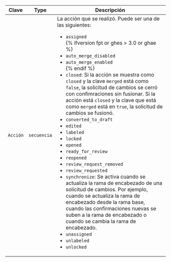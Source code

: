 | Clave    | Type        | Descripción                                                                         |
| -------- | ----------- | ----------------------------------------------------------------------------------- |
| `Acción` | `secuencia` | La acción que se realizó. Puede ser una de las siguientes:<ul><li>`assigned`</li>{% ifversion fpt or ghes > 3.0 or ghae %}<li>`auto_merge_disabled`</li><li>`auto_merge_enabled`</li>{% endif %}<li>`closed`: Si la acción se muestra como `closed` y la clave `merged` está como `false`, la solicitud de cambios se cerró con confimraciones sin fusionar. Si la acción está `closed` y la clave que está como `merged` está en `true`, la solicitud de cambios se fusionó.</li><li>`converted_to_draft`</li><li>`edited`</li><li>`labeled`</li><li>`locked`</li><li>`opened`</li><li>`ready_for_review`</li><li>`reopened`</li><li>`review_request_removed`</li><li>`review_requested`</li><li>`synchronize`: Se activa cuando se actualiza la rama de encabezado de una solicitud de cambios. Por ejemplo, cuando se actualiza la rama de encabezado desde la rama base, cuando las confirmaciones nuevas se suben a la rama de encabezado o cuando se cambia la rama de encabezado.</li><li>`unassigned`</li><li>`unlabeled`</li><li>`unlocked`</li></ul> |
